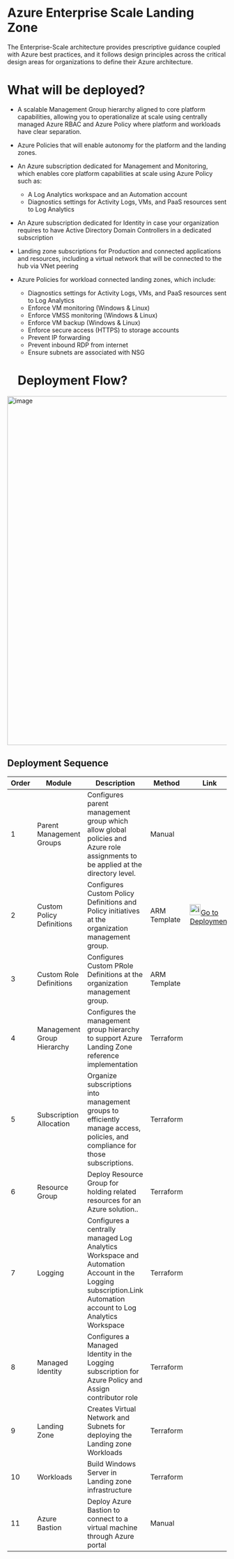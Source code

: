 # Azure Enterprise Scale Landing Zone

The Enterprise-Scale architecture provides prescriptive guidance coupled with Azure best practices, and it follows design principles across the critical design areas for organizations to define their Azure architecture.

# What will be deployed?

- A scalable Management Group hierarchy aligned to core platform capabilities, allowing you to operationalize at scale using centrally managed Azure RBAC and Azure Policy where platform and workloads have clear separation.
- Azure Policies that will enable autonomy for the platform and the landing zones.
- An Azure subscription dedicated for Management and Monitoring, which enables core platform capabilities at scale using Azure Policy such as:
   - A Log Analytics workspace and an Automation account
   - Diagnostics settings for Activity Logs, VMs, and PaaS resources sent to Log Analytics
- An Azure subscription dedicated for Identity in case your organization requires to have Active Directory Domain Controllers in a dedicated subscription
- Landing zone subscriptions for Production and  connected applications and resources, including a virtual network that will be connected to the hub via VNet peering
- Azure Policies for workload connected landing zones, which include:
   - Diagnostics settings for Activity Logs, VMs, and PaaS resources sent to Log Analytics
   - Enforce VM monitoring (Windows & Linux)
   - Enforce VMSS monitoring (Windows & Linux)
   - Enforce VM backup (Windows & Linux)
   - Enforce secure access (HTTPS) to storage accounts
   - Prevent IP forwarding
   - Prevent inbound RDP from internet
   - Ensure subnets are associated with NSG
   
   # Deployment Flow?

<img width="800" alt="image" src="https://user-images.githubusercontent.com/22677711/232288516-7ad12eec-942d-4a87-bd81-193fe64acd9d.png">


## Deployment Sequence


| Order  |  Module | Description  | Method | Link |
| ------------ | ------------ | ------------ |------------ |------------ |
|1   | Parent  Management Groups  | Configures parent management group which allow global policies and Azure role assignments to be applied at the directory level.  |Manual |
|2   | Custom Policy Definitions   | Configures Custom Policy Definitions and Policy initiatives at the organization management group. |ARM Template | <img width="25" alt="image" src="https://user-images.githubusercontent.com/22677711/165051860-c4c594fe-719e-4ba8-8987-fc574482d456.png">[Go to Deployment](https://github.com/sreekumarpg/ACME-Azure-ELZ/tree/main/Deployment/DeployManagementGroup) |
|3   | Custom Role Definitions   | Configures Custom PRole Definitions at the organization management group. |ARM Template|
|4   | Management Group Hierarchy  | Configures the management group hierarchy to support Azure Landing Zone reference implementation  |Terraform |
|5   | Subscription Allocation  | Organize subscriptions into management groups to efficiently manage access, policies, and compliance for those subscriptions. |Terraform |
|6   | Resource Group | Deploy Resource Group for holding related resources for an Azure solution.. |Terraform |
|7   |  Logging | Configures a centrally managed Log Analytics Workspace and Automation Account in the Logging subscription.Link Automation account to Log Analytics Workspace  |Terraform|
|8   |  Managed Identity | Configures a Managed Identity in the Logging subscription for Azure Policy and Assign contributor role |Terraform|
|9   | Landing Zone  |Creates Virtual Network and Subnets for deploying the Landing zone Workloads  |Terraform |
|10  | Workloads  |Build Windows Server in Landing zone infrastructure  |Terraform |
|11  | Azure Bastion  |Deploy Azure Bastion to connect to a virtual machine through Azure portal  |Manual |
